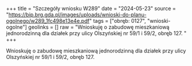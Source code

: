 +++
title = "Szczegóły wniosku W289"
date = "2024-05-23"
source = "https://bip.brg.gda.pl/images/uploads/wnioski-do-planu-ogolnego/w289_1fc498e13e4e.pdf"
tags = ["obręb: 0127", "wnioski-ogolne"]
geolinks = []
raw = "Wnioskuję o zabudowę mieszkaniową jednorodzinną dla działek przy ulicy Olszyńskiej nr 59/1 i 59/2, obręb 127. "
+++

Wnioskuję o zabudowę mieszkaniową jednorodzinną dla działek przy ulicy
Olszyńskiej nr 59/1 i 59/2, obręb 127.




